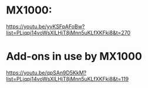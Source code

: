 # MX1000:
https://youtu.be/yvKSFpAFoBw?list=PLjqpj14voWsXlLHjT8jMnn5uKLfXKFki8&t=270

# Add-ons in use by     MX1000
https://youtu.be/qpSAn9D5KkM?list=PLjqpj14voWsXlLHjT8jMnn5uKLfXKFki8&t=119
